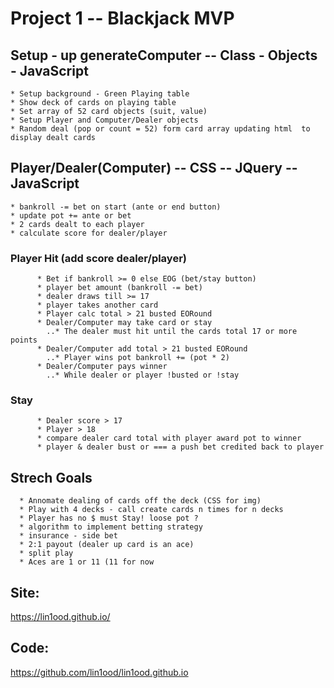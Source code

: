 # Project 1 -- Blackjack MVP

## Setup - up generateComputer -- Class - Objects - JavaScript
    * Setup background - Green Playing table
    * Show deck of cards on playing table
    * Set array of 52 card objects (suit, value)
    * Setup Player and Computer/Dealer objects
    * Random deal (pop or count = 52) form card array updating html  to display dealt cards
## Player/Dealer(Computer) -- CSS -- JQuery -- JavaScript
    * bankroll -= bet on start (ante or end button)
    * update pot += ante or bet
    * 2 cards dealt to each player
    * calculate score for dealer/player
### Player Hit (add score dealer/player)
          * Bet if bankroll >= 0 else EOG (bet/stay button)
          * player bet amount (bankroll -= bet)
          * dealer draws till >= 17
          * player takes another card
          * Player calc total > 21 busted EORound
          * Dealer/Computer may take card or stay
            ..* The dealer must hit until the cards total 17 or more points
          * Dealer/Computer add total > 21 busted EORound
            ..* Player wins pot bankroll += (pot * 2)
          * Dealer/Computer pays winner
            ..* While dealer or player !busted or !stay
### Stay
          * Dealer score > 17
          * Player > 18
          * compare dealer card total with player award pot to winner
          * player & dealer bust or === a push bet credited back to player

  ##  Strech Goals
      * Annomate dealing of cards off the deck (CSS for img)
      * Play with 4 decks - call create cards n times for n decks
      * Player has no $ must Stay! loose pot ?
      * algorithm to implement betting strategy
      * insurance - side bet
      * 2:1 payout (dealer up card is an ace)
      * split play
      * Aces are 1 or 11 (11 for now

## Site:
https://lin1ood.github.io/

## Code:
https://github.com/lin1ood/lin1ood.github.io
